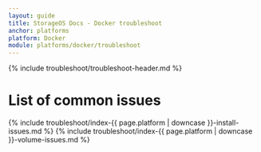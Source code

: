 ```yaml
---
layout: guide
title: StorageOS Docs - Docker troubleshoot
anchor: platforms
platform: Docker
module: platforms/docker/troubleshoot
---
```


{% include troubleshoot/troubleshoot-header.md %}

# List of common issues

{% include troubleshoot/index-{{ page.platform | downcase }}-install-issues.md %}
{% include troubleshoot/index-{{ page.platform | downcase }}-volume-issues.md %}
